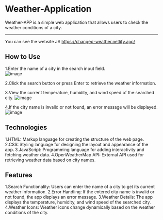 # Weather-Application
Weather-APP is a simple web application that allows users to check the weather conditions of a city.

-------------------------------------------------------------------------------------------
You can see the website JS https://changed-weather.netlify.app/

How to Use
------------------------------------------------------------------------------------------
1.Enter the name of a city in the search input field.
<br>
![image](https://github.com/Sumithra49/Weather-Application/assets/141726527/76d0e934-4676-4488-bd92-9f738fb587b0)

2.Click the search button or press Enter to retrieve the weather information.

3.View the current temperature, humidity, and wind speed of the searched city.
![image](https://github.com/Sumithra49/Weather-Application/assets/141726527/8c38f744-ac1b-48ab-b344-d09ae3f9f61b)

4.If the city name is invalid or not found, an error message will be displayed.
![image](https://github.com/Sumithra49/Weather-Application/assets/141726527/c37caf22-6676-4a07-922f-4fe549b1bfad)


Technologies
----------------------------------------------------------------------------------
1.HTML: Markup language for creating the structure of the web page.
2.CSS: Styling language for designing the layout and appearance of the app.
3.JavaScript: Programming language for adding interactivity and fetching weather data.
4.OpenWeatherMap API: External API used for retrieving weather data based on city names.

Features
------------------------------------------
1.Search Functionality: Users can enter the name of a city to get its current weather information.
2.Error Handling: If the entered city name is invalid or not found, the app displays an error message.
3.Weather Details: The app displays the temperature, humidity, and wind speed of the searched city.
4.Weather Icons: Weather icons change dynamically based on the weather conditions of the city.


